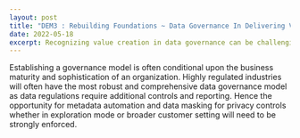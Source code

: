 ```yaml
---
layout: post
title: "DEM3 : Rebuilding Foundations ~ Data Governance In Delivering Value For Enterprise ML"
date: 2022-05-18
excerpt: Recognizing value creation in data governance can be challenging, let alone effectively scaling it and linking efforts to prioritize potential analytics use-cases. It calls for a mindset shift from thinking of policies and frameworks to one where business leadership strategically links them to digital transformation efforts. In this blog, i examine the data managment function rather than the management of the deployed data platform such as data lakes and data warehouses.
---
```


Establishing a governance model is often conditional upon the business maturity and sophistication of an organization. Highly regulated industries will often have the most robust and comprehensive data governance model as data regulations require additional controls and reporting. Hence the opportunity for metadata automation and data masking for privacy controls whether in exploration mode or broader customer setting will need to be strongly enforced.  
